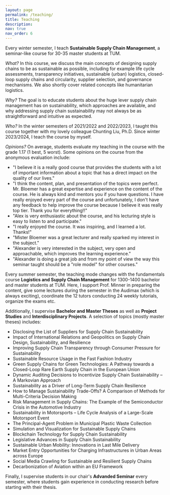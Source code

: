 ```yaml
---
layout: page
permalink: /teaching/
title: Teaching
description: 
nav: true
nav_order: 6
---
```


Every winter semester, I teach **Sustainable Supply Chain Management**, a seminar-like course for 30-35 master students at TUM.

*What?* In this course, we discuss the main concepts of designing supply chains to be as sustainable as possible, including for example life cycle assessments, transparency initiatives, sustainable (urban) logistics, closed-loop supply chains and circularity, supplier selection, and governance mechanisms.
We also shortly cover related concepts like humanitarian logistics.

*Why?* The goal is to educate students about the huge lever supply chain management has on sustainability, which approaches are available, and why addressing supply chain sustainability may not always be as straightforward and intuitive as expected.

*Who?* In the winter semesters of 2021/2022 and 2022/2023, I taught this course together with my lovely colleague Chunting Liu, Ph.D.
Since winter 2023/2024, I teach the course by myself.

*Opinions?* On average, students evaluate my teaching in the course with the grade 1.17 (1 best, 5 worst). Some opinions on the course from the anonymous evaluation include:
- "I believe it is a really good course that provides the students with a lot of important information about a topic that has a direct impact on the quality of our lives."
- "I think the content, plan, and presentation of the topics were perfect. Mr. Bloemer has a great expertise and experience on the content of the course. He is always kind and mentors you if you have questions. I have really enjoyed every part of the course and unfortunately, I don't have any feedback to help improve the course because I believe it was really top tier. Thank you for everything!!"
- "Alex is very enthusiastic about the course, and his lecturing style is easy to listen to and participate."
- "I really enjoyed the course. It was inspiring, and I learned a lot. Thanks!"
- "Mister Bloemer was a great lecturer and really sparked my interest in the subject."
- "Alexander is very interested in the subject, very open and approachable, which improves the learning experience."
- "Alexander is doing a great job and from my point of view the way this seminar taught should be a "role model" for other courses."

Every summer semester, the teaching mode changes with the fundamentals course **Logistics and Supply Chain Management** for 1300-1400 bachelor and master students at TUM.
Here, I support Prof. Minner in preparing the content, give some lectures during the semester in the Audimax (which is always exciting), coordinate the 12 tutors conducting 24 weekly tutorials, organize the exams etc.

Additionally, I supervise **Bachelor and Master Theses** as well as **Project Studies** and **Interdisciplinary Projects**.
A selection of topics (mostly master theses) includes:
- Disclosing the List of Suppliers for Supply Chain Sustainability
- Impact of International Relations and Geopolitics on Supply Chain Design, Sustainability, and Resilience
- Improving Supply Chain Transparency through Consumer Pressure for Sustainability
- Sustainable Resource Usage in the Fast Fashion Industry
- Green Supply Chains for Green Technologies: A Pathway towards a Closed-Loop Rare Earth Supply Chain in the European Union
- Dynamic Auditing Decisions to Incentivize Supply Chain Sustainability – A Markovian Approach
- Sustainability as a Driver of Long-Term Supply Chain Resilience
- How to Manage Sustainability Trade-Offs? A Comparison of Methods for Multi-Criteria Decision Making
- Risk Management in Supply Chains: The Example of the Semiconductor Crisis in the Automotive Industry
- Sustainability in Motorsports – Life Cycle Analysis of a Large-Scale Motorsport Event
- The Principal-Agent Problem in Municipal Plastic Waste Collection
- Simulation and Visualization for Sustainable Supply Chains
- Blockchain Technology for Supply Chain Sustainability
- Legislative Advances in Supply Chain Sustainability
- Sustainable Urban Mobility: Innovations in Last Mile Delivery
- Market Entry Opportunities for Charging Infrastructures in Urban Areas across Europe
- Social Media Crawling for Sustainable and Resilient Supply Chains
- Decarbonization of Aviation within an EU Framework

Finally, I supervise students in our chair's **Advanded Seminar** every semester, where students gain experience in conducting research before starting with their thesis.
